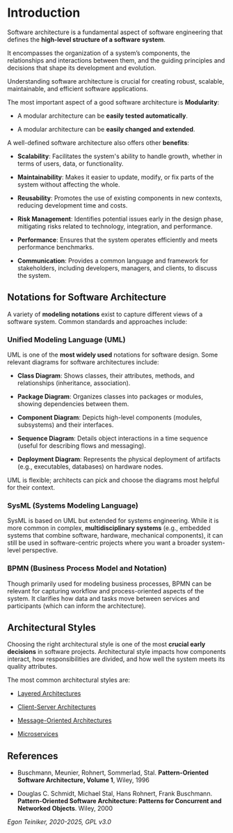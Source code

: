 # Introduction

Software architecture is a fundamental aspect of software engineering that 
defines the **high-level structure of a software system**. 

It encompasses the organization of a system’s components, the relationships 
and interactions between them, and the guiding principles and decisions 
that shape its development and evolution. 

Understanding software architecture is crucial for creating robust, scalable, 
maintainable, and efficient software applications.

The most important aspect of a good software architecture is **Modularity**:

* A modular architecture can be **easily tested automatically**.

* A modular architecture can be **easily changed and extended**.


A well-defined software architecture also offers other **benefits**:

* **Scalability**: Facilitates the system's ability to handle growth, whether 
    in terms of users, data, or functionality.

* **Maintainability**: Makes it easier to update, modify, or fix parts of the 
    system without affecting the whole.

* **Reusability**: Promotes the use of existing components in new contexts, 
    reducing development time and costs.

* **Risk Management**: Identifies potential issues early in the design phase, 
    mitigating risks related to technology, integration, and performance.

* **Performance**: Ensures that the system operates efficiently and meets
    performance benchmarks.

* **Communication**: Provides a common language and framework for stakeholders, 
    including developers, managers, and clients, to discuss the system.



## Notations for Software Architecture

A variety of **modeling notations** exist to capture different views of a 
software system. Common standards and approaches include:

### Unified Modeling Language (UML)

UML is one of the **most widely used** notations for software design. 
Some relevant diagrams for software architectures include:

* **Class Diagram**: Shows classes, their attributes, methods, and relationships 
    (inheritance, association).

* **Package Diagram**: Organizes classes into packages or modules, showing 
    dependencies between them.

* **Component Diagram**: Depicts high-level components (modules, subsystems) and 
    their interfaces.

* **Sequence Diagram**: Details object interactions in a time sequence (useful 
    for describing flows and messaging).

* **Deployment Diagram**: Represents the physical deployment of artifacts (e.g., 
    executables, databases) on hardware nodes.

UML is flexible; architects can pick and choose the diagrams most helpful for 
their context.


### SysML (Systems Modeling Language)

SysML is based on UML but extended for systems engineering. While it is more common 
in complex, **multidisciplinary systems** (e.g., embedded systems that combine software, 
hardware, mechanical components), it can still be used in software-centric projects 
where you want a broader system-level perspective.


###  BPMN (Business Process Model and Notation)
Though primarily used for modeling business processes, BPMN can be relevant for 
capturing workflow and process-oriented aspects of the system. It clarifies how data 
and tasks move between services and participants (which can inform the architecture).


## Architectural Styles

Choosing the right architectural style is one of the most **crucial early decisions** 
in software projects. Architectural style impacts how components interact, how 
responsibilities are divided, and how well the system meets its quality attributes.

The most common architectural styles are:

* [Layered Architectures](../layered/README.md)

* [Client-Server Architectures](../client-server/README.md)

* [Message-Oriented Architectures](../message-oriented/README.md)

* [Microservices](../microservices/README.md)


## References

* Buschmann, Meunier, Rohnert, Sommerlad, Stal. 
    **Pattern-Oriented Software Architecture, Volume 1**, 
    Wiley, 1996

* Douglas C. Schmidt, Michael Stal, Hans Rohnert, Frank Buschmann. 
    **Pattern-Oriented Software Architecture: Patterns for Concurrent and Networked Objects**. 
    Wiley, 2000


*Egon Teiniker, 2020-2025, GPL v3.0*